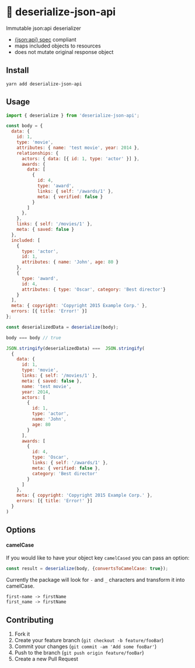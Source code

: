 # 🥣 deserialize-json-api
Immutable json:api deserializer

* [{json:api} spec](https://jsonapi.org/) compliant
* maps included objects to resources
* does not mutate original response object

## Install

```
yarn add deserialize-json-api
```

## Usage

```js
import { deserialize } from 'deserialize-json-api';

const body = {
  data: {
    id: 1,
    type: 'movie',
    attributes: { name: 'test movie', year: 2014 },
    relationships: {
      actors: { data: [{ id: 1, type: 'actor' }] },
      awards: {
        data: [
          {
            id: 4,
            type: 'award',
            links: { self: '/awards/1' },
            meta: { verified: false }
          }
        ]
      },
    },
    links: { self: '/movies/1' },
    meta: { saved: false }
  },
  included: [
    {
      type: 'actor',
      id: 1,
      attributes: { name: 'John', age: 80 }
    },
    {
      type: 'award',
      id: 4,
      attributes: { type: 'Oscar', category: 'Best director'}
    }
  ],
  meta: { copyright: 'Copyright 2015 Example Corp.' },
  errors: [{ title: 'Error!' }]
};

const deserializedData = deserialize(body);

body === body // true

JSON.stringify(deserializedData) ===  JSON.stringify(
  {
    data: {
      id: 1,
      type: 'movie',
      links: { self: '/movies/1' },
      meta: { saved: false },
      name: 'test movie',
      year: 2014,
      actors: [
        {
          id: 1,
          type: 'actor',
          name: 'John',
          age: 80
        }
      ],
      awards: [
        {
          id: 4,
          type: 'Oscar',
          links: { self: '/awards/1' },
          meta: { verified: false },
          category: 'Best director'
        }
      ]
    },
    meta: { copyright: 'Copyright 2015 Example Corp.' },
    errors: [{ title: 'Error!' }]
  }
)
```

## Options
#### camelCase
If you would like to have your object key `camelCased` you can pass an option:

```javascript
const result = deserialize(body, {convertsToCamelCase: true});
```

Currently the package will look for `-` and `_` characters and transform it into camelCase.
```
first-name -> firstName
first_name -> firstName
``` 

## Contributing

1. Fork it
2. Create your feature branch (`git checkout -b feature/fooBar`)
3. Commit your changes (`git commit -am 'Add some fooBar'`)
4. Push to the branch (`git push origin feature/fooBar`)
5. Create a new Pull Request
